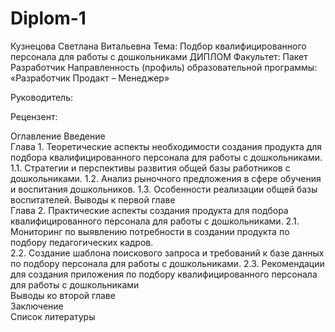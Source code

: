 # Diplom-1
Кузнецова Светлана Витальевна
Тема: Подбор квалифицированного персонала для работы с дошкольниками
ДИПЛОМ
Факультет: Пакет Разработчик
Направленность (профиль) образовательной программы: «Разработчик Продакт – Менеджер»

Руководитель:

Рецензент:

Оглавление
Введение	
Глава 1. Теоретические аспекты необходимости создания продукта для подбора квалифицированного персонала для работы с дошкольниками.
1.1.	Стратегии и перспективы развития общей базы работников с дошкольниками.
1.2.	Анализ рыночного предложения в сфере обучения и воспитания дошкольников.
1.3.	Особенности реализации общей базы воспитателей.
Выводы к первой главе	
Глава 2. Практические аспекты создания продукта для подбора квалифицированного персонала для работы с дошкольниками.
2.1.	Мониторинг по выявлению потребности в создании продукта по подбору педагогических кадров.	
2.2.	Создание шаблона поискового запроса и требований к базе данных по подбору персонала для работы с дошкольниками.	
2.3.	Рекомендации для создания приложения по  подбору квалифицированного персонала для работы с дошкольниками	
Выводы ко второй главе	
Заключение	
Список литературы	

